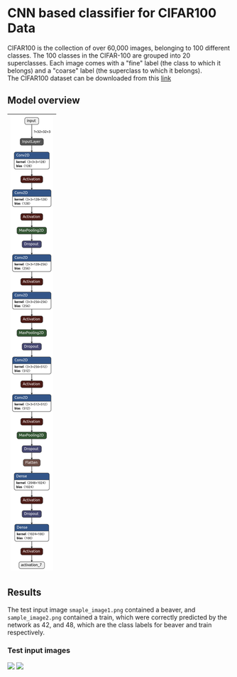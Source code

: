 # CNN based classifier for CIFAR100 Data  

CIFAR100 is the collection of over 60,000 images, belonging to 100 different classes. The 100 classes in the CIFAR-100 are grouped into 20 superclasses. Each image comes with a "fine" label (the class to which it belongs) and a "coarse" label (the superclass to which it belongs).  
The CIFAR100 dataset can be downloaded from this [link](https://www.cs.toronto.edu/~kriz/cifar.html)  

## Model overview  
| ![](assets/final_model.png) |
|:--:| 

## Results  
The test input image `smaple_image1.png` contained a beaver, and `sample_image2.png` contained a train, which were correctly predicted by the network as 42, and 48, which are the class labels for beaver and train respectively.  
### Test input images  
<img src="sample_input1.png">  
<img src="sample_input2.png">
